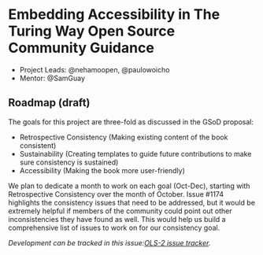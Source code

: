 # Embedding Accessibility in The Turing Way Open Source Community Guidance

- Project Leads: @nehamoopen, @paulowoicho
- Mentor: @SamGuay

## Roadmap (draft)

The goals for this project are three-fold as discussed in the GSoD proposal:

- Retrospective Consistency (Making existing content of the book consistent)
- Sustainability (Creating templates to guide future contributions to make sure consistency is sustained)
- Accessibility (Making the book more user-friendly)

We plan to dedicate a month to work on each goal (Oct-Dec), starting with Retrospective Consistency over the month of October. Issue #1174 highlights the consistency issues that need to be addressed, but it would be extremely helpful if members of the community could point out other inconsistencies they have found as well. This would help us build a comprehensive list of issues to work on for our consistency goal.

*Development can be tracked in this issue:[OLS-2 issue tracker](https://github.com/open-life-science/ols-2/issues/25).*
